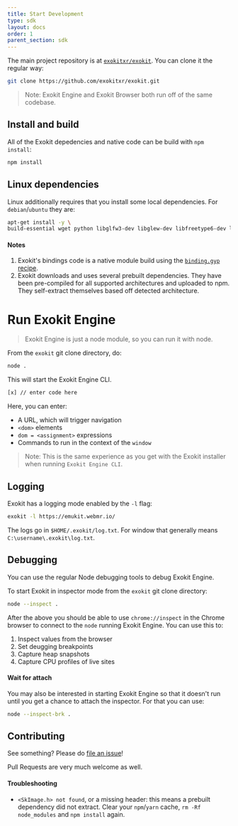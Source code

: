 ```yaml
---
title: Start Development
type: sdk
layout: docs
order: 1
parent_section: sdk
---
```


The main project repository is at [`exokitxr/exokit`](https://github.com/exokitxr/exokit). You can clone it the regular way:

```sh
git clone https://github.com/exokitxr/exokit.git
```

> Note: Exokit Engine and Exokit Browser both run off of the same codebase.

## Install and build

All of the Exokit depedencies and native code can be build with `npm install`:

```sh
npm install
```

## Linux dependencies

Linux additionally requires that you install some local dependencies. For `debian`/`ubuntu` they are:
```sh
apt-get install -y \
build-essential wget python libglfw3-dev libglew-dev libfreetype6-dev libfontconfig1-dev uuid-dev libxcursor-dev libxinerama-dev libxi-dev libasound2-dev libexpat1-dev
```

#### Notes

1. Exokit's bindings code is a native module build using the [`binding.gyp` recipe](https://github.com/exokitxr/exokit/blob/master/binding.gyp).
1. Exokit downloads and uses several prebuilt dependencies. They have been pre-compiled for all supported architectures and uploaded to npm. They self-extract themselves based off detected architecture.

# Run Exokit Engine

> Exokit Engine is just a node module, so you can run it with node.

From the `exokit` git clone directory, do:

```sh
node .
```

This will start the Exokit Engine CLI.

```sh
[x] // enter code here
```

Here, you can enter:

- A URL, which will trigger navigation
- `<dom>` elements
- `dom = <assignment>` expressions
- Commands to run in the context of the `window`

> Note: This is the same experience as you get with the Exokit installer when running `Exokit Engine CLI`.

## Logging

Exokit has a logging mode enabled by the `-l` flag:

```sh
exokit -l https://emukit.webmr.io/
```

The logs go in `$HOME/.exokit/log.txt`. For window that generally means `C:\username\.exokit\log.txt`.

## Debugging

You can use the regular Node debugging tools to debug Exokit Engine.

To start Exokit in inspector mode from the `exokit` git clone directory:

```sh
node --inspect .
```

After the above you should be able to use `chrome://inspect` in the Chrome browser to connect to the `node` running Exokit Engine. You can use this to:

1. Inspect values from the browser
1. Set deugging breakpoints
1. Capture heap snapshots
1. Capture CPU profiles of live sites

<!-- #### Example session -->


#### Wait for attach

You may also be interested in starting Exokit Engine so that it doesn't run until you get a chance to attach the inspector. For that you can use:

```sh
node --inspect-brk .
```

## Contributing

See something? Please do [file an issue](https://github.com/exokitxr/exokit/issues)!

Pull Requests are very much welcome as well.

#### Troubleshooting

- `<SkImage.h> not found`, or a missing header: this means a prebuilt dependency did not extract. Clear your `npm`/`yarn` cache, `rm -Rf node_modules` and `npm install` again.
